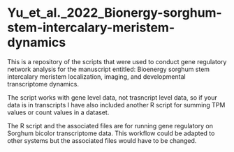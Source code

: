 # Yu_et_al._2022_Bionergy-sorghum-stem-intercalary-meristem-dynamics
This is a repository of the scripts that were used to conduct gene regulatory network analysis for the manuscript entitled: Bioenergy sorghum stem intercalary meristem localization, imaging, and developmental transcriptome dynamics.

The script works with gene level data, not trasncript level data, so if your data is in transcripts I have also included another R script for summing TPM values or count values in a dataset. 

The R script and the associated files are for running gene regulatory on Sorghum bicolor transcriptome data. This workflow could be adapted to other systems but the associated files would have to be changed.
